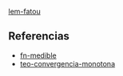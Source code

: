 [lem-fatou](pdf/lem-fatou.pdf)

## Referencias
- [fn-medible](./fn-medible.md)
- [teo-convergencia-monotona](./teo-convergencia-monotona.md)
